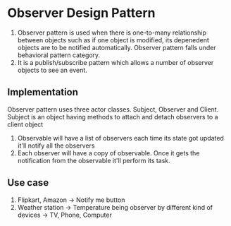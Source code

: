 # Observer Design Pattern

1. Observer pattern is used when there is one-to-many relationship between objects such as if one object is modified, its depenedent objects are to be notified automatically. Observer pattern falls under behavioral pattern category.
2. It is a publish/subscribe pattern which allows a number of observer objects to see an event.


## Implementation

Observer pattern uses three actor classes. Subject, Observer and Client. Subject is an object having methods to attach and detach observers to a client object


1. Observable will have a list of observers each time its state got updated it'll notify all the observers
2. Each observer will have a copy of observable. Once it gets the notification from the observable it'll perform its task.

## Use case
1. Flipkart, Amazon -> Notify me button
2. Weather station -> Temperature being observer by different kind of devices -> TV, Phone, Computer